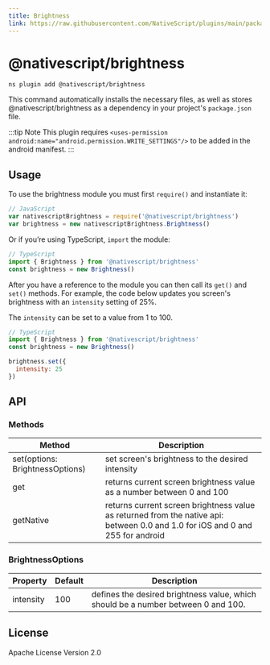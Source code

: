 ```yaml
---
title: Brightness
link: https://raw.githubusercontent.com/NativeScript/plugins/main/packages/brightness/README.md
---
```


# @nativescript/brightness

```cli
ns plugin add @nativescript/brightness
```

This command automatically installs the necessary files, as well as stores @nativescript/brightness as a dependency in your project's `package.json` file.

:::tip Note
This plugin requires `<uses-permission android:name="android.permission.WRITE_SETTINGS"/>` to be added in the android manifest.
:::

## Usage

To use the brightness module you must first `require()` and instantiate it:

```javascript
// JavaScript
var nativescriptBrightness = require('@nativescript/brightness')
var brightness = new nativescriptBrightness.Brightness()
```

Or if you’re using TypeScript, `import` the module:

```typescript
// TypeScript
import { Brightness } from '@nativescript/brightness'
const brightness = new Brightness()
```

After you have a reference to the module you can then call its `get()` and `set()` methods. For example, the code below updates you screen's brightness with an `intensity` setting of 25%.

The `intensity` can be set to a value from 1 to 100.

```js
// TypeScript
import { Brightness } from '@nativescript/brightness'
const brightness = new Brightness()

brightness.set({
  intensity: 25
})
```

## API

### Methods

| Method                          | Description                                                                                                                    |
| ------------------------------- | ------------------------------------------------------------------------------------------------------------------------------ |
| set(options: BrightnessOptions) | set screen's brightness to the desired intensity                                                                               |
| get                             | returns current screen brightness value as a number between 0 and 100                                                          |
| getNative                       | returns current screen brightness value as returned from the native api: between 0.0 and 1.0 for iOS and 0 and 255 for android |

### BrightnessOptions

| Property  | Default | Description                                                                       |
| --------- | ------- | --------------------------------------------------------------------------------- |
| intensity | 100     | defines the desired brightness value, which should be a number between 0 and 100. |

## License

Apache License Version 2.0
